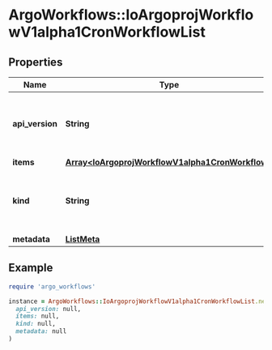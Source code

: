 # ArgoWorkflows::IoArgoprojWorkflowV1alpha1CronWorkflowList

## Properties

| Name | Type | Description | Notes |
| ---- | ---- | ----------- | ----- |
| **api_version** | **String** | APIVersion defines the versioned schema of this representation of an object. Servers should convert recognized schemas to the latest internal value, and may reject unrecognized values. More info: https://git.io.k8s.community/contributors/devel/sig-architecture/api-conventions.md#resources | [optional] |
| **items** | [**Array&lt;IoArgoprojWorkflowV1alpha1CronWorkflow&gt;**](IoArgoprojWorkflowV1alpha1CronWorkflow.md) |  |  |
| **kind** | **String** | Kind is a string value representing the REST resource this object represents. Servers may infer this from the endpoint the client submits requests to. Cannot be updated. In CamelCase. More info: https://git.io.k8s.community/contributors/devel/sig-architecture/api-conventions.md#types-kinds | [optional] |
| **metadata** | [**ListMeta**](ListMeta.md) |  |  |

## Example

```ruby
require 'argo_workflows'

instance = ArgoWorkflows::IoArgoprojWorkflowV1alpha1CronWorkflowList.new(
  api_version: null,
  items: null,
  kind: null,
  metadata: null
)
```

